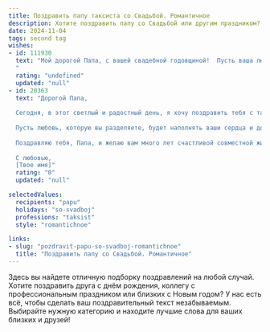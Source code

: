 ```yaml
---
title: Поздравить папу таксиста со Свадьбой. Романтичное
description: Хотите поздравить папу со Свадьбой или другим праздником? Наш ИИ создаст незабываемое поздравление, а вы обязательно выделитесь среди других.  
date: 2024-11-04
tags: second tag
wishes:
- id: 111930
  text: "Мой дорогой Папа, с вашей свадебной годовщиной!  Пусть ваша любовь, словно бесконечная дорога, ведёт вас к новым счастливым горизонтам, а каждый пройденный километр наполнен теплом, нежностью и взаимным пониманием.  Вы – мой пример настоящей, крепкой и романтичной семьи.  Счастья вам, долгих лет жизни, и пусть каждый день будет таким же прекрасным, как день вашей свадьбы!
  "
  rating: "undefined"
  updated: "null"
- id: 20363
  text: "Дорогой Папа,
  
  Сегодня, в этот светлый и радостный день, я хочу поздравить тебя с таким важным событием в твоей жизни – свадьбой. Как таксист, ты каждый день прокладываешь свой путь через городские улицы, но сегодня ты начинаешь совершенно новую главу вместе со своей второй половинкой. Пусть ваш союз будет как самый удобный маршрут, ведущий прямо к счастью.
  
  Пусть любовь, которую вы разделяете, будет наполнять ваши сердца и дом теплом и уютом. Пусть каждый день приносит вам новые приятные впечатления и воспоминания, а трудности будут преодолеваться с легкостью, как ты преодолеваешь пробки.
  
  Поздравляю тебя, Папа, и желаю вам много лет счастливой совместной жизни, полных любви, взаимопонимания и поддержки.
  
  С любовью,
  [Твое имя]"
  rating: "0"
  updated: "null"

selectedValues:
  recipients: "papu"
  holidays: "so-svadboj"
  professions: "taksist"
  style: "romantichnoe"

links:
- slug: "pozdravit-papu-so-svadboj-romantichnoe"
  title: "Поздравить папу со Свадьбой. Романтичное"
---
```


Здесь вы найдете отличную подборку поздравлений на любой случай. 
Хотите поздравить друга с днём рождения, коллегу с профессиональным праздником или близких с Новым годом? У нас есть всё, чтобы сделать ваш поздравительный текст незабываемым. Выбирайте нужную категорию и находите лучшие слова для ваших близких и друзей!
